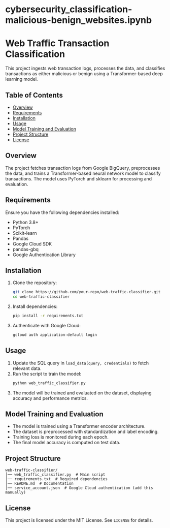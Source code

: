 
# cybersecurity_classification-malicious-benign_websites.ipynb
# Web Traffic Transaction Classification

This project ingests web transaction logs, processes the data, and classifies transactions as either malicious or benign using a Transformer-based deep learning model.

## Table of Contents
- [Overview](#overview)
- [Requirements](#requirements)
- [Installation](#installation)
- [Usage](#usage)
- [Model Training and Evaluation](#model-training-and-evaluation)
- [Project Structure](#project-structure)
- [License](#license)

## Overview
The project fetches transaction logs from Google BigQuery, preprocesses the data, and trains a Transformer-based neural network model to classify transactions. The model uses PyTorch and sklearn for processing and evaluation.

## Requirements
Ensure you have the following dependencies installed:

- Python 3.8+
- PyTorch
- Scikit-learn
- Pandas
- Google Cloud SDK
- pandas-gbq
- Google Authentication Library

## Installation
1. Clone the repository:
   ```bash
   git clone https://github.com/your-repo/web-traffic-classifier.git
   cd web-traffic-classifier
   ```
2. Install dependencies:
   ```bash
   pip install -r requirements.txt
   ```
3. Authenticate with Google Cloud:
   ```bash
   gcloud auth application-default login
   ```

## Usage
1. Update the SQL query in `load_data(query, credentials)` to fetch relevant data.
2. Run the script to train the model:
   ```bash
   python web_traffic_classifier.py
   ```
3. The model will be trained and evaluated on the dataset, displaying accuracy and performance metrics.

## Model Training and Evaluation
- The model is trained using a Transformer encoder architecture.
- The dataset is preprocessed with standardization and label encoding.
- Training loss is monitored during each epoch.
- The final model accuracy is computed on test data.

## Project Structure
```
web-traffic-classifier/
│── web_traffic_classifier.py  # Main script
│── requirements.txt  # Required dependencies
│── README.md  # Documentation
│── service_account.json  # Google Cloud authentication (add this manually)
```

## License
This project is licensed under the MIT License. See `LICENSE` for details.

